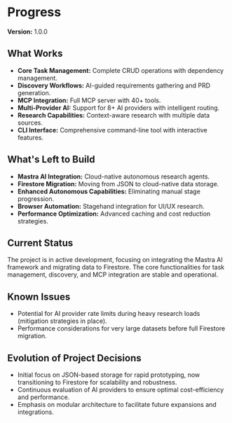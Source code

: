 # Progress

**Version:** 1.0.0

## What Works

-   **Core Task Management:** Complete CRUD operations with dependency management.
-   **Discovery Workflows:** AI-guided requirements gathering and PRD generation.
-   **MCP Integration:** Full MCP server with 40+ tools.
-   **Multi-Provider AI:** Support for 8+ AI providers with intelligent routing.
-   **Research Capabilities:** Context-aware research with multiple data sources.
-   **CLI Interface:** Comprehensive command-line tool with interactive features.

## What's Left to Build

-   **Mastra AI Integration:** Cloud-native autonomous research agents.
-   **Firestore Migration:** Moving from JSON to cloud-native data storage.
-   **Enhanced Autonomous Capabilities:** Eliminating manual stage progression.
-   **Browser Automation:** Stagehand integration for UI/UX research.
-   **Performance Optimization:** Advanced caching and cost reduction strategies.

## Current Status

The project is in active development, focusing on integrating the Mastra AI framework and migrating data to Firestore. The core functionalities for task management, discovery, and MCP integration are stable and operational.

## Known Issues

-   Potential for AI provider rate limits during heavy research loads (mitigation strategies in place).
-   Performance considerations for very large datasets before full Firestore migration.

## Evolution of Project Decisions

-   Initial focus on JSON-based storage for rapid prototyping, now transitioning to Firestore for scalability and robustness.
-   Continuous evaluation of AI providers to ensure optimal cost-efficiency and performance.
-   Emphasis on modular architecture to facilitate future expansions and integrations.
